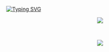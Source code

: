 <a href="https://git.io/typing-svg" style="text-align:center"><img src="https://readme-typing-svg.demolab.com?font=Fira+Code&size=30&duration=4000&pause=1000&center=true&random=false&width=1000&lines=Hello+There!+%3A);Python+%26+Django;ReactJS+%26+HTML+%26+CSS;Raspberry+Pi+%26+Arduino;Have+a+nice+day!+%3A)" alt="Typing SVG" /></a>
<br>

<p align="center">
  <a href="https://skillicons.dev">
    <img src="https://skillicons.dev/icons?i=python,react" />
  </a>
</p>
<br>
<p align="center">
  <a href="https://skillicons.dev">
    <img src="https://skillicons.dev/icons?i=arduino,raspberrypi" />
  </a>
</p>



